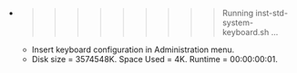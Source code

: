 * >>>>>>>>> Running inst-std-system-keyboard.sh ...
  * Insert keyboard configuration in Administration menu.
  * Disk size = 3574548K. Space Used = 4K. Runtime = 00:00:00:01.
